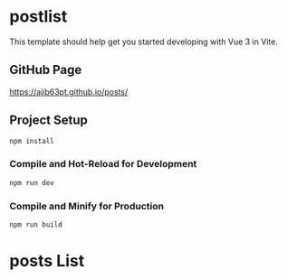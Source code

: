 # postlist

This template should help get you started developing with Vue 3 in Vite.
## GitHub Page
https://ajib63pt.github.io/posts/

## Project Setup

```sh
npm install
```

### Compile and Hot-Reload for Development

```sh
npm run dev
```

### Compile and Minify for Production

```sh
npm run build
```

# posts List
